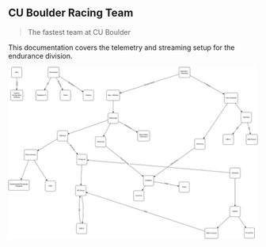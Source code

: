 ## CU Boulder Racing Team

> The fastest team at CU Boulder

This documentation covers the telemetry and streaming setup for the endurance division.

<img src="./flowchart.svg">
